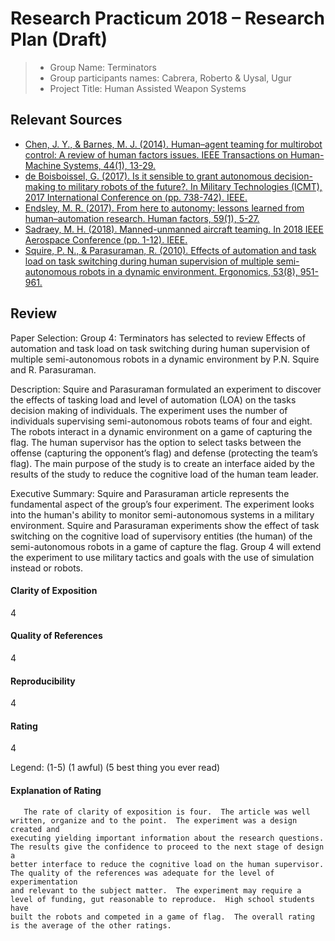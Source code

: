 # Research Practicum 2018 – Research Plan (Draft)

> * Group Name: Terminators
> * Group participants names: Cabrera, Roberto & Uysal, Ugur
> * Project Title: Human Assisted Weapon Systems

## Relevant Sources

* [Chen, J. Y., & Barnes, M. J. (2014). Human–agent teaming for multirobot control: A review of human factors issues. IEEE Transactions on Human-Machine Systems, 44(1), 13-29.](https://ieeexplore.ieee.org/document/6697830/)
* [de Boisboissel, G. (2017). Is it sensible to grant autonomous decision-making to military robots of the future?. In Military Technologies (ICMT), 2017 International Conference on (pp. 738-742). IEEE.](https://ieeexplore.ieee.org/document/7988854/)
* [Endsley, M. R. (2017). From here to autonomy: lessons learned from human–automation research. Human factors, 59(1), 5-27.](http://journals.sagepub.com/doi/10.1177/0018720816681350)
* [Sadraey, M. H. (2018). Manned-unmanned aircraft teaming. In 2018 IEEE Aerospace Conference (pp. 1-12). IEEE.](https://ieeexplore.ieee.org/document/8396747/)
* [Squire, P. N., & Parasuraman, R. (2010). Effects of automation and task load on task switching during human supervision of multiple semi-autonomous robots in a dynamic environment. Ergonomics, 53(8), 951-961.](https://www.tandfonline.com/doi/full/10.1080/00140139.2010.489969)

## Review

Paper Selection: 
    Group 4: Terminators has selected to review Effects of automation and task load on task switching during human supervision of multiple semi-autonomous robots in a dynamic 
	environment by P.N. Squire and R. Parasuraman.

Description: 
       Squire and Parasuraman formulated an experiment to discover the effects of tasking load and level of automation (LOA) on the tasks decision 
	making of individuals.  The experiment uses the number of individuals supervising semi-autonomous robots teams of four and eight.  The robots 
	interact in a dynamic environment on a game of capturing the flag.  The human supervisor has the option to select tasks between the offense 
	(capturing the opponent’s flag) and defense (protecting the team’s flag).  The main purpose of the study is to create an interface aided by the 
	results of the study to reduce the cognitive load of the human team leader.

Executive Summary:
       Squire and Parasuraman article represents the fundamental aspect of the group’s four experiment. The experiment looks into the human's ability 
	to monitor semi-autonomous systems in a military environment.  Squire and Parasuraman experiments show the effect of task switching on the 
	cognitive load of supervisory entities (the human) of the semi-autonomous robots in a game of capture the flag.  Group 4 will extend the experiment 
	to use military tactics and goals with the use of simulation instead or robots.


#### Clarity of Exposition
4
#### Quality of References
4
#### Reproducibility
4
#### Rating
4

Legend:
(1-5)
(1 awful)
(5 best thing you ever read)

#### Explanation of Rating
       The rate of clarity of exposition is four.  The article was well written, organize and to the point.  The experiment was a design created and 
	executing yielding important information about the research questions.  The results give the confidence to proceed to the next stage of design a 
	better interface to reduce the cognitive load on the human supervisor.  The quality of the references was adequate for the level of experimentation 
	and relevant to the subject matter.  The experiment may require a level of funding, gut reasonable to reproduce.  High school students have 
	built the robots and competed in a game of flag.  The overall rating is the average of the other ratings.
